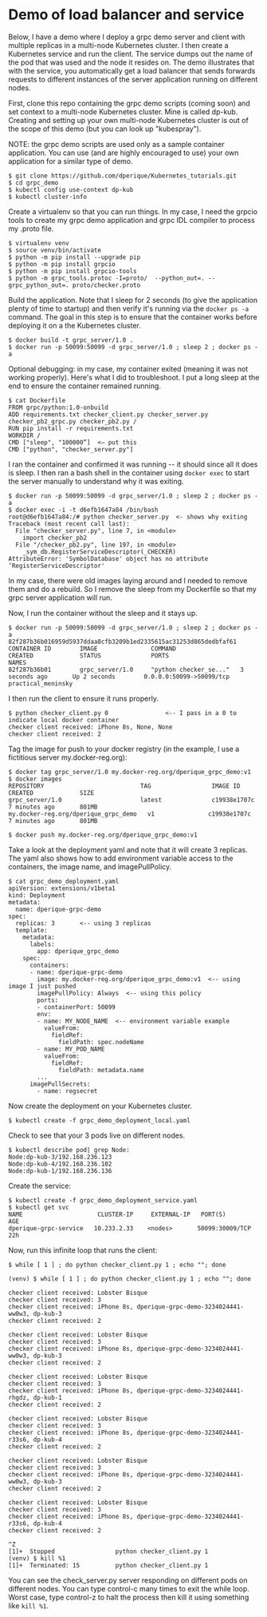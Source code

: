 # Demo of load balancer and service

Below, I have a demo where I deploy a grpc demo server and client with multiple replicas in
a multi-node Kubernetes cluster.  I then create a Kubernetes service and run the client.  The service
dumps out the name of the pod that was used and the node it resides on.  The demo illustrates
that with the service, you automatically get a load balancer that sends forwards requests to
different instances of the server application running on different nodes.

First, clone this repo containing the grpc demo scripts (coming soon) and set context to a
multi-node Kubernetes cluster.  Mine is called dp-kub.  Creating and setting up your own multi-node
Kubernetes cluster is out of the scope of this demo (but you can look up "kubespray").

NOTE: the grpc demo scripts are used only as a sample container application.  You can use
(and are highly encouraged to use) your own application for a similar type of demo. 

```
$ git clone https://github.com/dperique/Kubernetes_tutorials.git
$ cd grpc_demo
$ kubectl config use-context dp-kub
$ kubectl cluster-info
```

Create a virtualenv so that you can run things.  In my case, I need the grpcio tools to create
my grpc demo application and grpc IDL compiler to process my .proto file.

```
$ virtualenv venv
$ source venv/bin/activate
$ python -m pip install --upgrade pip
$ python -m pip install grpcio
$ python -m pip install grpcio-tools
$ python -m grpc_tools.protoc -I=proto/  --python_out=. --grpc_python_out=. proto/checker.proto
```

Build the application.  Note that I
sleep for 2 seconds (to give the application plenty of time to startup) and then verify it's running via the
``docker ps -a`` command.  The goal in this step is to ensure that the container works before
deploying it on a the Kubernetes cluster.

```
$ docker build -t grpc_server/1.0 .
$ docker run -p 50099:50099 -d grpc_server/1.0 ; sleep 2 ; docker ps -a
```

Optional debugging: in my case, my container exited (meaning it was not working properly).  Here's what I
did to troubleshoot.  I put a long sleep at the end to ensure the container remained running.

```
$ cat Dockerfile 
FROM grpc/python:1.0-onbuild
ADD requirements.txt checker_client.py checker_server.py checker_pb2_grpc.py checker_pb2.py /
RUN pip install -r requirements.txt
WORKDIR /
CMD ["sleep", "100000”]  <— put this
CMD ["python", "checker_server.py"]
```

I ran the container and confirmed it was running -- it should since all it does is sleep. I then ran a bash
shell in the container using ``docker exec`` to start the server manually to understand why it was exiting.

```
$ docker run -p 50099:50099 -d grpc_server/1.0 ; sleep 2 ; docker ps -a
$ docker exec -i -t d6efb1647a84 /bin/bash
root@d6efb1647a84:/# python checker_server.py  <- shows why exiting
Traceback (most recent call last):
  File "checker_server.py", line 7, in <module>
    import checker_pb2
  File "/checker_pb2.py", line 197, in <module>
    _sym_db.RegisterServiceDescriptor(_CHECKER)
AttributeError: 'SymbolDatabase' object has no attribute ‘RegisterServiceDescriptor'
```

In my case, there were old images laying around and I needed to remove them and do a rebuild. 
So I remove the sleep from my Dockerfile so that my grpc server application will run.

Now, I run the container without the sleep and it stays up.

```
$ docker run -p 50099:50099 -d grpc_server/1.0 ; sleep 2 ; docker ps -a
82f287b36b016959d5937ddaa8cfb3209b1ed2335615ac31253d865dedbfaf61
CONTAINER ID        IMAGE               COMMAND                  CREATED             STATUS              PORTS                      NAMES
82f287b36b01        grpc_server/1.0     "python checker_se..."   3 seconds ago       Up 2 seconds        0.0.0.0:50099->50099/tcp   practical_meninsky
```

I then run the client to ensure it runs properly.

```
$ python checker_client.py 0                <-- I pass in a 0 to indicate local docker container
checker client received: iPhone 8s, None, None
checker client received: 2
```

Tag the image for push to your docker registry (in the example, I use a fictitious server my.docker-reg.org):

```
$ docker tag grpc_server/1.0 my.docker-reg.org/dperique_grpc_demo:v1
$ docker images
REPOSITORY                           TAG                 IMAGE ID            CREATED             SIZE
grpc_server/1.0                      latest              c19938e1707c        7 minutes ago       801MB
my.docker-reg.org/dperique_grpc_demo   v1               c19938e1707c        7 minutes ago       801MB

$ docker push my.docker-reg.org/dperique_grpc_demo:v1
```

Take a look at the deployment yaml and note that it will create 3 replicas.  The yaml also shows how
to add environment variable access to the containers, the image name, and imagePullPolicy.

```
$ cat grpc_demo_deployment.yaml 
apiVersion: extensions/v1beta1
kind: Deployment
metadata:
  name: dperique-grpc-demo
spec:
  replicas: 3       <-- using 3 replicas
  template:
    metadata:
      labels:
        app: dperique_grpc_demo
    spec:
      containers:
      - name: dperique-grpc-demo
        image: my.docker-reg.org/dperique_grpc_demo:v1  <-- using image I just pushed
        imagePullPolicy: Always  <-- using this policy
        ports:
        - containerPort: 50099
        env:
        - name: MY_NODE_NAME  <-- environment variable example
          valueFrom:
            fieldRef:
              fieldPath: spec.nodeName
        - name: MY_POD_NAME
          valueFrom:
            fieldRef:
              fieldPath: metadata.name
        ...
      imagePullSecrets:
        - name: regsecret
```

Now create the deployment on your Kubernetes cluster.

```
$ kubectl create -f grpc_demo_deployment_local.yaml 
```

Check to see that your 3 pods live on different nodes.

```
$ kubectl describe pod| grep Node:
Node:dp-kub-3/192.168.236.123
Node:dp-kub-4/192.168.236.102
Node:dp-kub-1/192.168.236.136
```

Create the service:

```
$ kubectl create -f grpc_demo_deployment_service.yaml 
$ kubectl get svc
NAME                     CLUSTER-IP     EXTERNAL-IP   PORT(S)           AGE
dperique-grpc-service   10.233.2.33    <nodes>       50099:30009/TCP   22h
```

Now, run this infinite loop that runs the client:

```
$ while [ 1 ] ; do python checker_client.py 1 ; echo ""; done

(venv) $ while [ 1 ] ; do python checker_client.py 1 ; echo ""; done

checker client received: Lobster Bisque
checker client received: 3
checker client received: iPhone 8s, dperique-grpc-demo-3234024441-ww0w3, dp-kub-3
checker client received: 2

checker client received: Lobster Bisque
checker client received: 3
checker client received: iPhone 8s, dperique-grpc-demo-3234024441-ww0w3, dp-kub-3
checker client received: 2

checker client received: Lobster Bisque
checker client received: 3
checker client received: iPhone 8s, dperique-grpc-demo-3234024441-rhgdz, dp-kub-1
checker client received: 2

checker client received: Lobster Bisque
checker client received: 3
checker client received: iPhone 8s, dperique-grpc-demo-3234024441-r33s6, dp-kub-4
checker client received: 2

checker client received: Lobster Bisque
checker client received: 3
checker client received: iPhone 8s, dperique-grpc-demo-3234024441-ww0w3, dp-kub-3
checker client received: 2

checker client received: Lobster Bisque
checker client received: 3
checker client received: iPhone 8s, dperique-grpc-demo-3234024441-r33s6, dp-kub-4
checker client received: 2

^Z
[1]+  Stopped                 python checker_client.py 1
(venv) $ kill %1
[1]+  Terminated: 15          python checker_client.py 1
```

You can see the check_server.py server responding on different pods on different nodes.
You can type control-c many times to exit the while loop.  Worst case, type control-z to
halt the process then kill it using something like ``kill %1``.

